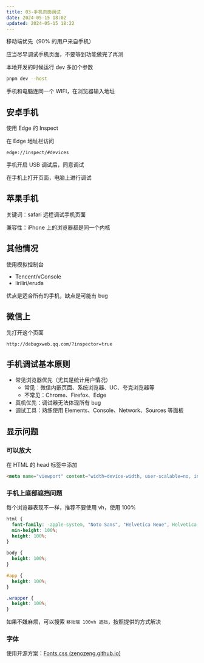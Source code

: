 ```yaml
---
title: 03-手机页面调试
date: 2024-05-15 18:02
updated: 2024-05-15 18:22
---
```


移动端优先（90% 的用户来自手机）

应当尽早调试手机页面，不要等到功能做完了再测

本地开发的时候运行 dev 多加个参数

```sh
pnpm dev --host
```

手机和电脑连同一个 WIFI，在浏览器输入地址

## 安卓手机

使用 Edge 的 Inspect

在 Edge 地址栏访问

```
edge://inspect/#devices
```

手机开启 USB 调试后，同意调试

在手机上打开页面，电脑上进行调试

## 苹果手机

关键词：safari 远程调试手机页面

兼容性：iPhone 上的浏览器都是同一个内核

## 其他情况

使用模拟控制台

- Tencent/vConsole
- liriliri/eruda

优点是适合所有的手机，缺点是可能有 bug

## 微信上

先打开这个页面

```
http://debugxweb.qq.com/?inspector=true
```

## 手机调试基本原则

- 常见浏览器优先（尤其是统计用户情况）
	- 常见：微信内嵌页面、系统浏览器、UC、夸克浏览器等
	- 不常见：Chrome、Firefox、Edge
- 真机优先：调试器无法体现所有 bug
- 调试工具：熟练使用 Elements、Console、Network、Sources 等面板

## 显示问题

### 可以放大

在 HTML 的 head 标签中添加

```html
<meta name="viewport" content="width=device-width, user-scalable=no, initial-scale=1.0, maximum-scale=1.0, minimum-scale=1.0">
```

### 手机上底部遮挡问题

每个浏览器表现不一样，推荐不要使用 vh，使用 100%

```css
html {  
  font-family: -apple-system, "Noto Sans", "Helvetica Neue", Helvetica, "Nimbus Sans L", Arial, "Liberation Sans", "PingFang SC", "Hiragino Sans GB", "Noto Sans CJK SC", "Source Han Sans SC", "Source Han Sans CN", "Microsoft YaHei", "Wenquanyi Micro Hei", "WenQuanYi Zen Hei", "ST Heiti", SimHei, "WenQuanYi Zen Hei Sharp", sans-serif;  
  min-height: 100%;  
  height: 100%;  
}  
  
body {  
  height: 100%;  
}  
  
#app {  
  height: 100%;  
}

.wrapper {  
  height: 100%;
}
```

如果不嫌麻烦，可以搜索 `移动端 100vh 遮挡`，按照提供的方式解决

### 字体

使用开源方案：[Fonts.css (zenozeng.github.io)](https://zenozeng.github.io/fonts.css/)
